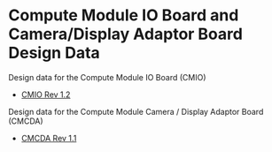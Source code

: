# Compute Module IO Board and Camera/Display Adaptor Board Design Data

Design data for the Compute Module IO Board (CMIO)

* [CMIO Rev 1.2](RPI-CMIO-V1_2-PUBLIC.zip)

Design data for the Compute Module Camera / Display Adaptor Board (CMCDA)

* [CMCDA Rev 1.1](RPI-CMCDA-V1_1-PUBLIC.zip)
